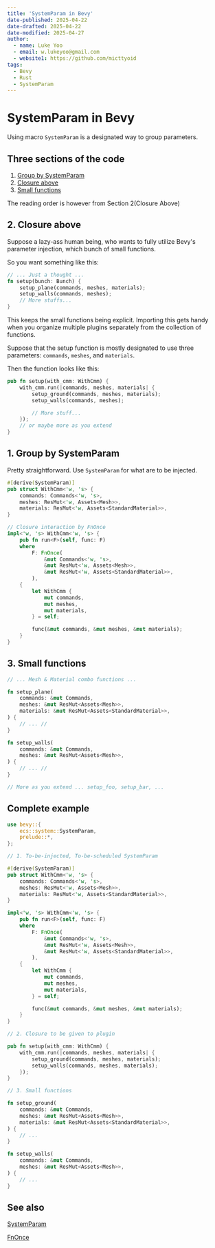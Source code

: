 ```yaml
---
title: 'SystemParam in Bevy'
date-published: 2025-04-22
date-drafted: 2025-04-22
date-modified: 2025-04-27
author:
  - name: Luke Yoo
  - email: w.lukeyoo@gmail.com
  - website1: https://github.com/micttyoid
tags:
  - Bevy
  - Rust
  - SystemParam
---
```


# SystemParam in Bevy

Using macro `SystemParam` is a designated way to group parameters.

## Three sections of the code

1. [Group by SystemParam](#1-group-by-systemparam)
2. [Closure above](#2-closure-above)
3. [Small functions](#3-small-functions)

The reading order is however from Section 2(Closure Above)

## 2. Closure above

Suppose a lazy-ass human being, who wants to fully utilize Bevy's 
parameter injection, which bunch of small functions.

So you want something like this:

```rust
// ... Just a thought ...
fn setup(bunch: Bunch) {
    setup_plane(commands, meshes, materials);
    setup_walls(commands, meshes);
    // More stuffs...
}
```

This keeps the small functions being explicit. Importing this gets handy when
you organize multiple plugins separately from the collection of functions.

Suppose that the setup function is mostly designated to use 
three parameters: `commands`, `meshes`, and `materials`.

Then the function looks like this:

```rust
pub fn setup(with_cmm: WithCmm) {
    with_cmm.run(|commands, meshes, materials| {
        setup_ground(commands, meshes, materials);
        setup_walls(commands, meshes);

        // More stuff...
    });
    // or maybe more as you extend
}
```

## 1. Group by SystemParam

Pretty straightforward. Use `SystemParam` for what are to be injected.

```rust
#[derive(SystemParam)]
pub struct WithCmm<'w, 's> {
    commands: Commands<'w, 's>,
    meshes: ResMut<'w, Assets<Mesh>>,
    materials: ResMut<'w, Assets<StandardMaterial>>,
}

// Closure interaction by FnOnce
impl<'w, 's> WithCmm<'w, 's> {
    pub fn run<F>(self, func: F)
    where
        F: FnOnce(
            &mut Commands<'w, 's>,
            &mut ResMut<'w, Assets<Mesh>>,
            &mut ResMut<'w, Assets<StandardMaterial>>,
        ),
    {
        let WithCmm {
            mut commands,
            mut meshes,
            mut materials,
        } = self;

        func(&mut commands, &mut meshes, &mut materials);
    }
}
```

## 3. Small functions

```rust
// ... Mesh & Material combo functions ...

fn setup_plane(
    commands: &mut Commands,
    meshes: &mut ResMut<Assets<Mesh>>,
    materials: &mut ResMut<Assets<StandardMaterial>>,
) {
    // ... //
}

fn setup_walls(
    commands: &mut Commands,
    meshes: &mut ResMut<Assets<Mesh>>,
) {
    // ... //
}

// More as you extend ... setup_foo, setup_bar, ...
```

## Complete example

```rust
use bevy::{
    ecs::system::SystemParam,
    prelude::*,
};

// 1. To-be-injected, To-be-scheduled SystemParam

#[derive(SystemParam)]
pub struct WithCmm<'w, 's> {
    commands: Commands<'w, 's>,
    meshes: ResMut<'w, Assets<Mesh>>,
    materials: ResMut<'w, Assets<StandardMaterial>>,
}

impl<'w, 's> WithCmm<'w, 's> {
    pub fn run<F>(self, func: F)
    where
        F: FnOnce(
            &mut Commands<'w, 's>,
            &mut ResMut<'w, Assets<Mesh>>,
            &mut ResMut<'w, Assets<StandardMaterial>>,
        ),
    {
        let WithCmm {
            mut commands,
            mut meshes,
            mut materials,
        } = self;

        func(&mut commands, &mut meshes, &mut materials);
    }
}

// 2. Closure to be given to plugin

pub fn setup(with_cmm: WithCmm) {
    with_cmm.run(|commands, meshes, materials| {
        setup_ground(commands, meshes, materials);
        setup_walls(commands, meshes, materials);
    });
}

// 3. Small functions

fn setup_ground(
    commands: &mut Commands,
    meshes: &mut ResMut<Assets<Mesh>>,
    materials: &mut ResMut<Assets<StandardMaterial>>,
) {
    // ...
}

fn setup_walls(
    commands: &mut Commands,
    meshes: &mut ResMut<Assets<Mesh>>,
) {
    // ...
}
```

## See also

[SystemParam](https://docs.rs/bevy/latest/bevy/ecs/system/trait.SystemParam.html)

[FnOnce](https://doc.rust-lang.org/std/ops/trait.FnOnce.html)